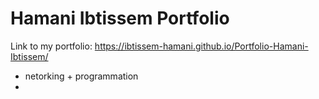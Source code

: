 # Hamani Ibtissem Portfolio
Link to my portfolio: https://ibtissem-hamani.github.io/Portfolio-Hamani-Ibtissem/

- netorking + programmation
- 
